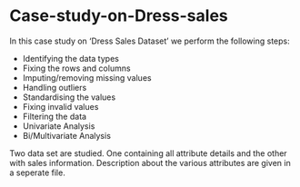 # Case-study-on-Dress-sales
In this case study on ‘Dress Sales Dataset’ we perform the following steps:  

- Identifying the data types 
- Fixing the rows and columns 
- Imputing/removing missing values 
- Handling outliers 
- Standardising the values 
- Fixing invalid values 
- Filtering the data 
- Univariate Analysis 
- Bi/Multivariate Analysis

Two data set are studied. One containing all attribute details and the other with sales information.
Description about the various attributes are given in a seperate file.
